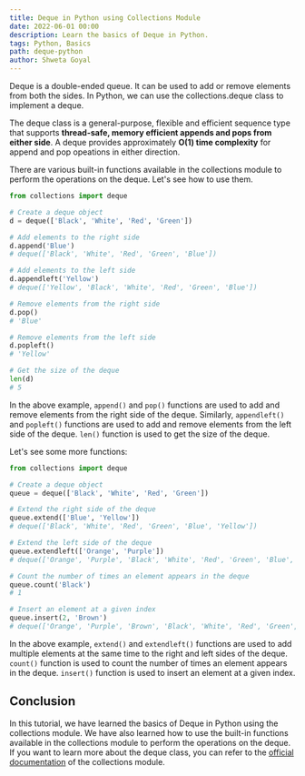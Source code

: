 ```yaml
---
title: Deque in Python using Collections Module
date: 2022-06-01 00:00
description: Learn the basics of Deque in Python.
tags: Python, Basics
path: deque-python
author: Shweta Goyal
---
```


Deque is a double-ended queue. It can be used to add or remove elements from both the sides. In Python, we can use the collections.deque class to implement a deque.

The deque class is a general-purpose, flexible and efficient sequence type that supports **thread-safe, memory efficient appends and pops from either side**. A deque provides approximately **O(1) time complexity** for append and pop opeations in either direction.

There are various built-in functions available in the collections module to perform the operations on the deque. Let's see how to use them.

```python
from collections import deque

# Create a deque object
d = deque(['Black', 'White', 'Red', 'Green'])

# Add elements to the right side
d.append('Blue')
# deque(['Black', 'White', 'Red', 'Green', 'Blue'])

# Add elements to the left side
d.appendleft('Yellow')
# deque(['Yellow', 'Black', 'White', 'Red', 'Green', 'Blue'])

# Remove elements from the right side
d.pop()
# 'Blue'

# Remove elements from the left side
d.popleft()
# 'Yellow'

# Get the size of the deque
len(d)
# 5
```

In the above example, `append()` and `pop()` functions are used to add and remove elements from the right side of the deque. Similarly, `appendleft()` and `popleft()` functions are used to add and remove elements from the left side of the deque. `len()` function is used to get the size of the deque.

Let's see some more functions:

```python
from collections import deque

# Create a deque object
queue = deque(['Black', 'White', 'Red', 'Green'])

# Extend the right side of the deque
queue.extend(['Blue', 'Yellow'])
# deque(['Black', 'White', 'Red', 'Green', 'Blue', 'Yellow'])

# Extend the left side of the deque
queue.extendleft(['Orange', 'Purple'])
# deque(['Orange', 'Purple', 'Black', 'White', 'Red', 'Green', 'Blue', 'Yellow'])

# Count the number of times an element appears in the deque
queue.count('Black')
# 1

# Insert an element at a given index
queue.insert(2, 'Brown')
# deque(['Orange', 'Purple', 'Brown', 'Black', 'White', 'Red', 'Green', 'Blue', 'Yellow'])
```

In the above example, `extend()` and `extendleft()` functions are used to add multiple elements at the same time to the right and left sides of the deque. `count()` function is used to count the number of times an element appears in the deque. `insert()` function is used to insert an element at a given index.

## Conclusion

In this tutorial, we have learned the basics of Deque in Python using the collections module. We have also learned how to use the built-in functions available in the collections module to perform the operations on the deque. If you want to learn more about the deque class, you can refer to the [official documentation](https://docs.python.org/3/library/collections.html#collections.deque) of the collections module.
